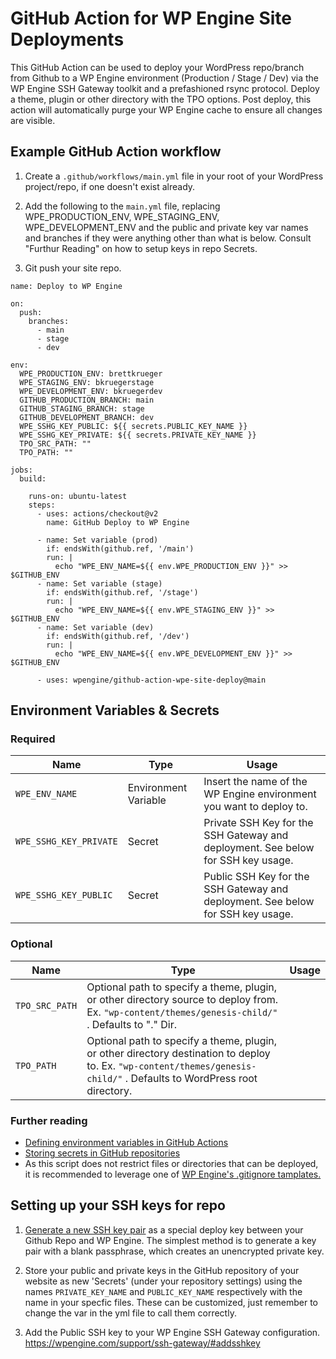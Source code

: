 # GitHub Action for WP Engine Site Deployments

This GitHub Action can be used to deploy your WordPress repo/branch from Github to a WP Engine environment (Production / Stage / Dev) via the WP Engine SSH Gateway toolkit and a prefashioned rsync protocol. Deploy a theme, plugin or other directory with the TPO options. Post deploy, this action will automatically purge your WP Engine cache to ensure all changes are visible. 

## Example GitHub Action workflow

1. Create a `.github/workflows/main.yml` file in your root of your WordPress project/repo, if one doesn't exist already.

2. Add the following to the `main.yml` file, replacing WPE_PRODUCTION_ENV, WPE_STAGING_ENV, WPE_DEVELOPMENT_ENV and the public and private key var names and branches if they were anything other than what is below. Consult "Furthur Reading" on how to setup keys in repo Secrets.

3. Git push your site repo. 

```
name: Deploy to WP Engine

on:  
  push:
    branches:
      - main
      - stage 
      - dev

env:
  WPE_PRODUCTION_ENV: brettkrueger
  WPE_STAGING_ENV: bkruegerstage
  WPE_DEVELOPMENT_ENV: bkruegerdev
  GITHUB_PRODUCTION_BRANCH: main
  GITHUB_STAGING_BRANCH: stage
  GITHUB_DEVELOPMENT_BRANCH: dev
  WPE_SSHG_KEY_PUBLIC: ${{ secrets.PUBLIC_KEY_NAME }} 
  WPE_SSHG_KEY_PRIVATE: ${{ secrets.PRIVATE_KEY_NAME }} 
  TPO_SRC_PATH: ""
  TPO_PATH: ""

jobs:
  build:

    runs-on: ubuntu-latest
    steps: 
      - uses: actions/checkout@v2
        name: GitHub Deploy to WP Engine

      - name: Set variable (prod)
        if: endsWith(github.ref, '/main')
        run: |
          echo "WPE_ENV_NAME=${{ env.WPE_PRODUCTION_ENV }}" >> $GITHUB_ENV
      - name: Set variable (stage)
        if: endsWith(github.ref, '/stage')
        run: |
          echo "WPE_ENV_NAME=${{ env.WPE_STAGING_ENV }}" >> $GITHUB_ENV
      - name: Set variable (dev)    
        if: endsWith(github.ref, '/dev')
        run: |
          echo "WPE_ENV_NAME=${{ env.WPE_DEVELOPMENT_ENV }}" >> $GITHUB_ENV

      - uses: wpengine/github-action-wpe-site-deploy@main

```

## Environment Variables & Secrets

### Required

| Name | Type | Usage |
|-|-|-|
| `WPE_ENV_NAME` | Environment Variable | Insert the name of the WP Engine environment you want to deploy to. |
| `WPE_SSHG_KEY_PRIVATE` | Secret | Private SSH Key for the SSH Gateway and deployment. See below for SSH key usage. |
| `WPE_SSHG_KEY_PUBLIC` | Secret | Public SSH Key for the SSH Gateway and deployment. See below for SSH key usage. |

### Optional

| Name | Type | Usage |
|-|-|-|
| `TPO_SRC_PATH` | Optional path to specify a theme, plugin, or other directory source to deploy from. Ex. `"wp-content/themes/genesis-child/"` . Defaults to "." Dir. |
| `TPO_PATH` | Optional path to specify a theme, plugin, or other directory destination to deploy to. Ex. `"wp-content/themes/genesis-child/"` . Defaults to WordPress root directory.  |

### Further reading

* [Defining environment variables in GitHub Actions](https://developer.github.com/actions/creating-github-actions/accessing-the-runtime-environment/#environment-variables)
* [Storing secrets in GitHub repositories](https://developer.github.com/actions/managing-workflows/storing-secrets/)
* As this script does not restrict files or directories that can be deployed, it is recommended to leverage one of [WP Engine's .gitignore tamplates.](https://wpengine.com/support/git/#Add_gitignore)

## Setting up your SSH keys for repo

1. [Generate a new SSH key pair](https://help.github.com/articles/generating-a-new-ssh-key-and-adding-it-to-the-ssh-agent/) as a special deploy key between your Github Repo and WP Engine. The simplest method is to generate a key pair with a blank passphrase, which creates an unencrypted private key. 

2. Store your public and private keys in the GitHub repository of your website as new 'Secrets' (under your repository settings) using the names `PRIVATE_KEY_NAME` and `PUBLIC_KEY_NAME` respectively with the name in your specfic files. These can be customized, just remember to change the var in the yml file to call them correctly. 

3. Add the Public SSH key to your WP Engine SSH Gateway configuration. https://wpengine.com/support/ssh-gateway/#addsshkey
